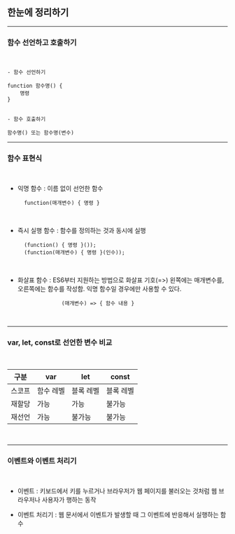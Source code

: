 ## 한눈에 정리하기

***
### 함수 선언하고 호출하기

<br>

    - 함수 선언하기

    function 함수명() {
        명령
    }
    

    - 함수 호출하기

    함수명() 또는 함수명(변수) 


***
### 함수 표현식

<br>

- 익명 함수 : 이름 없이 선언한 함수

        function(매개변수) { 명령 }


<br>


- 즉시 실행 함수 : 함수를 정의하는 것과 동시에 실행

        (function() { 명령 }());
        (function(매개변수) { 명령 }(인수));


<br>


- 화살표 함수 : ES6부터 지원하는 방법으로 화살표 기호(=>) 왼쪽에는 매개변수를, 오른쪽에는 함수를 작성함.
                익명 함수일 경우에만 사용할 수 있다.

                    (매개변수) => { 함수 내용 }


<br>

***
### var, let, const로 선언한 변수 비교

<br>

|구분|var|let|const|
|----|---|---|-----|
|스코프|함수 레벨|블록 레벨|블록 레벨|
|재할당|가능|가능|불가능|
|재선언|가능|불가능|불가능|


<br>

***
### 이벤트와 이벤트 처리기

<br>

- 이벤트 : 키보드에서 키를 누르거나 브라우저가 웹 페이지를 불러오는 것처럼 웹 브라우저나 사용자가 행하는 동작

- 이벤트 처리기 : 웹 문서에서 이벤트가 발생할 때 그 이벤트에 반응해서 실행하는 함수